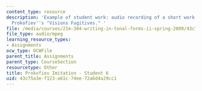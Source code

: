 ```yaml
---
content_type: resource
description: 'Example of student work: audio recording of a short work for piano imitating
  Prokofiev''s "Visions Fugitives." '
file: /media/courses/21m-304-writing-in-tonal-forms-ii-spring-2009/43c75a3ef123a61c74ee72a6d4a29cc1_fugitives6.mp3
file_type: audio/mpeg
learning_resource_types:
- Assignments
ocw_type: OCWFile
parent_title: Assignments
parent_type: CourseSection
resourcetype: Other
title: Prokofiev Imitation - Student 6
uid: 43c75a3e-f123-a61c-74ee-72a6d4a29cc1
---
```

